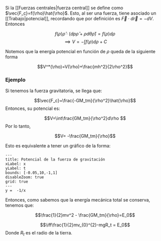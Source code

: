 
Si la [[Fuerzas centrales|fuerza central]] se define como $\vec{F_c}=f(\rho)\hat{\rho}$. Esto, al ser una fuerza, tiene asociado un [[Trabajo|potencial]], recordando que por definición es $\vec{F}\cdot d\vec{r} = -dV$. Entonces 

$$f(\rho)\hat{\rho}\cdot(dp\hat{\rho}+\rho d\theta\hat{\rho})=f(\rho)d\rho$$ 
$$\implies V=-\int f(\rho)d\rho + C$$ 

Notemos que la energía potencial en función de $\rho$ queda de la siguiente forma 

$$V^*(\rho)=V(\rho)+\frac{mh^2}{2\rho^2}$$ 

### Ejemplo

Si tenemos la fuerza gravitatoria, se llega que: 

$$\vec{F_c}=\frac{-GM_tm}{\rho^2}\hat{\rho}$$ 
Entonces, su potencial es: 

$$V=\int\frac{GM_tm}{\rho^2}d\rho
$$ 
Por lo tanto, 

$$V= -\frac{GM_tm}{\rho}$$ 

Esto es equivalente a tener un gráfico de la forma: 

```functionplot
---
title: Potencial de la fuerza de gravitación
xLabel: x
yLabel: t
bounds: [-0.05,10,-1,1]
disableZoom: true
grid: true
---
y =  -1/x

```

Entonces, como sabemos que la energía mecánica total se conserva, tenemos que: 

$$\frac{1}{2}mv^2 - \frac{GM_tm}{\rho}=E_0$$ 

$$\iff\frac{1}{2}mv_{0}^{2}-mgR_t = E_0$$ 
Donde $R_t$ es el radio de la tierra. 